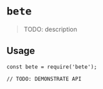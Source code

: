 # `bete`

> TODO: description

## Usage

```
const bete = require('bete');

// TODO: DEMONSTRATE API
```
